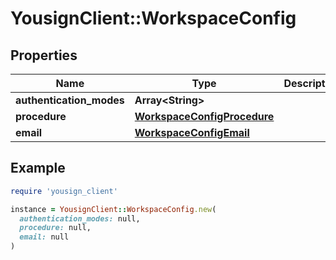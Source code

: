 # YousignClient::WorkspaceConfig

## Properties

| Name | Type | Description | Notes |
| ---- | ---- | ----------- | ----- |
| **authentication_modes** | **Array&lt;String&gt;** |  | [optional] |
| **procedure** | [**WorkspaceConfigProcedure**](WorkspaceConfigProcedure.md) |  | [optional] |
| **email** | [**WorkspaceConfigEmail**](WorkspaceConfigEmail.md) |  | [optional] |

## Example

```ruby
require 'yousign_client'

instance = YousignClient::WorkspaceConfig.new(
  authentication_modes: null,
  procedure: null,
  email: null
)
```

